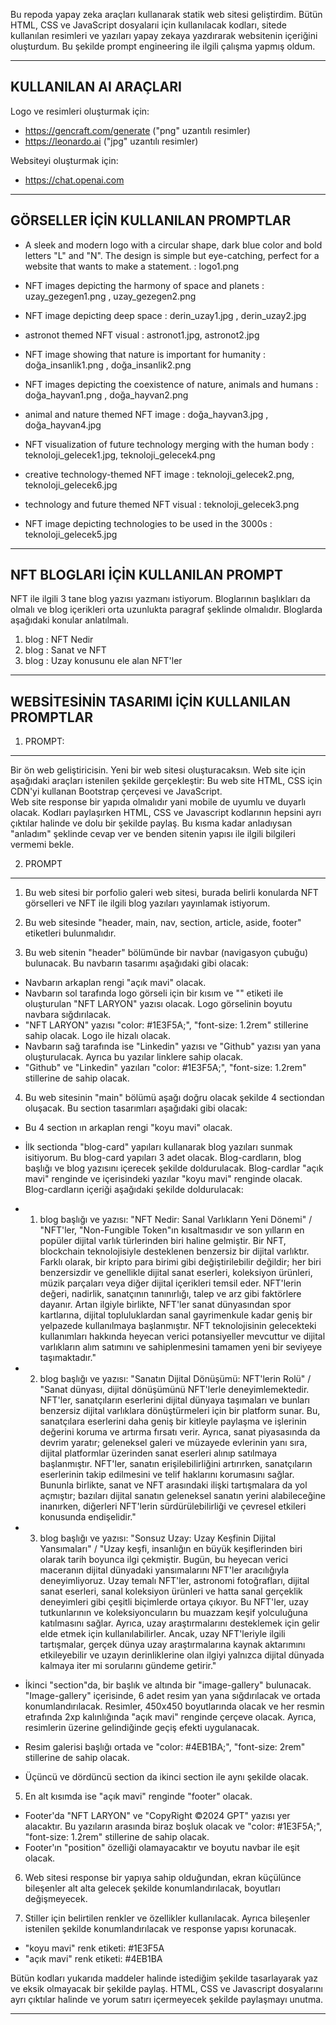 
<h>Bu repoda yapay zeka araçları kullanarak statik web sitesi geliştirdim. Bütün HTML, CSS ve JavaScript dosyalarıi için kullanılacak kodları, sitede kullanılan resimleri ve yazıları yapay zekaya yazdırarak websitenin içeriğini oluşturdum. Bu şekilde prompt engineering ile ilgili çalışma yapmış oldum. 

-------------------------------------------------------------------------------------------------------------------

KULLANILAN AI ARAÇLARI
----------------------

Logo ve resimleri oluşturmak için: 
- https://gencraft.com/generate ("png" uzantılı resimler)
- https://leonardo.ai  		("jpg" uzantılı resimler)

Websiteyi oluşturmak için:
- https://chat.openai.com

-------------------------------------------------------------------------------------------------------------------

GÖRSELLER İÇİN KULLANILAN PROMPTLAR
------------------------------------

- A sleek and modern logo with a circular shape, dark blue color and bold letters "L" and "N". The design is simple but eye-catching, perfect for a website that wants to make a statement. : logo1.png

- NFT images depicting the harmony of space and planets 		        : uzay_gezegen1.png , uzay_gezegen2.png
- NFT image depicting deep space 					                    : derin_uzay1.jpg , derin_uzay2.jpg
- astronot themed NFT visual 						                    : astronot1.jpg, astronot2.jpg
- NFT image showing that nature is important for humanity 		        : doğa_insanlik1.png , doğa_insanlik2.png
- NFT images depicting the coexistence of nature, animals and humans 	: doğa_hayvan1.png , doğa_hayvan2.png
- animal and nature themed NFT image 					                : doğa_hayvan3.jpg , doğa_hayvan4.jpg
- NFT visualization of future technology merging with the human body 	: teknoloji_gelecek1.jpg, teknoloji_gelecek4.png
- creative technology-themed NFT image					                : teknoloji_gelecek2.png, teknoloji_gelecek6.jpg
- technology and future themed NFT visual 				                : teknoloji_gelecek3.png
- NFT image depicting technologies to be used in the 3000s		        : teknoloji_gelecek5.jpg

-------------------------------------------------------------------------------------------------------------------

NFT BLOGLARI İÇİN KULLANILAN PROMPT
------------------------------------

NFT ile ilgili 3 tane blog yazısı yazmanı istiyorum. Bloglarının başlıkları da olmalı ve blog içerikleri orta uzunlukta paragraf şeklinde olmalıdır. Bloglarda aşağıdaki konular anlatılmalı. 
1. blog : NFT Nedir
2. blog : Sanat ve NFT
3. blog : Uzay konusunu ele alan NFT'ler

-------------------------------------------------------------------------------------------------------------------

WEBSİTESİNİN TASARIMI İÇİN KULLANILAN PROMPTLAR
------------------------------------------------

1. PROMPT: 
----------

Bir ön web geliştiricisin. Yeni bir web sitesi oluşturacaksın. 
Web site için aşağıdaki araçları istenilen şekilde gerçekleştir:
Bu web site HTML, CSS için CDN'yi kullanan Bootstrap çerçevesi ve JavaScript.  
Web site response bir yapıda olmalıdır yani mobile de uyumlu ve duyarlı olacak.
Kodları paylaşırken HTML, CSS ve Javascript kodlarının hepsini ayrı çıktılar halinde ve dolu bir şekilde paylaş.
Bu kısma kadar anladıysan "anladım" şeklinde cevap ver ve benden sitenin yapısı ile ilgili bilgileri vermemi bekle. 


2. PROMPT 
----------

1) Bu web sitesi bir porfolio galeri web sitesi, burada belirli konularda NFT görselleri ve NFT ile ilgili blog yazıları yayınlamak istiyorum.  

2) Bu web sitesinde "header, main, nav, section, article, aside, footer" etiketleri bulunmalıdır.

3) Bu web sitenin "header" bölümünde bir navbar (navigasyon çubuğu) bulunacak. Bu navbarın tasarımı aşağıdaki gibi olacak:
- Navbarın arkaplan rengi "açık mavi" olacak.
- Navbarın sol tarafında logo görseli için bir kısım ve "<span>" etiketi ile oluşturulan "NFT LARYON" yazısı olacak. Logo görselinin boyutu navbara sığdırılacak.
- "NFT LARYON" yazısı "color: #1E3F5A;", "font-size: 1.2rem" stillerine sahip olacak. Logo ile hizalı olacak.
- Navbarın sağ tarafında ise "Linkedin" yazısı ve "Github" yazısı yan yana oluşturulacak. Ayrıca bu yazılar linklere sahip olacak.
- "Github" ve "Linkedin" yazıları "color: #1E3F5A;", "font-size: 1.2rem" stillerine de sahip olacak.

4) Bu web sitesinin "main" bölümü aşağı doğru olacak şekilde 4 sectiondan oluşacak. Bu section tasarımları aşağıdaki gibi olacak:
- Bu 4 section ın arkaplan rengi "koyu mavi" olacak. 

- İlk sectionda "blog-card" yapıları kullanarak blog yazıları sunmak isitiyorum. Bu blog-card yapıları 3 adet olacak. Blog-cardların, blog başlığı ve blog yazısını içerecek şekilde doldurulacak. Blog-cardlar "açık mavi" renginde ve içerisindeki yazılar "koyu mavi" renginde olacak. Blog-cardların içeriği aşağıdaki şekilde doldurulacak:
* 1. blog başlığı ve yazısı: "NFT Nedir: Sanal Varlıkların Yeni Dönemi" / "NFT'ler, "Non-Fungible Token"ın kısaltmasıdır ve son yılların en popüler dijital varlık türlerinden biri haline gelmiştir. Bir NFT, blockchain teknolojisiyle desteklenen benzersiz bir dijital varlıktır. Farklı olarak, bir kripto para birimi gibi değiştirilebilir değildir; her biri benzersizdir ve genellikle dijital sanat eserleri, koleksiyon ürünleri, müzik parçaları veya diğer dijital içerikleri temsil eder. NFT'lerin değeri, nadirlik, sanatçının tanınırlığı, talep ve arz gibi faktörlere dayanır. Artan ilgiyle birlikte, NFT'ler sanat dünyasından spor kartlarına, dijital topluluklardan sanal gayrimenkule kadar geniş bir yelpazede kullanılmaya başlanmıştır. NFT teknolojisinin gelecekteki kullanımları hakkında heyecan verici potansiyeller mevcuttur ve dijital varlıkların alım satımını ve sahiplenmesini tamamen yeni bir seviyeye taşımaktadır."
* 2. blog başlığı ve yazısı: "Sanatın Dijital Dönüşümü: NFT'lerin Rolü" / "Sanat dünyası, dijital dönüşümünü NFT'lerle deneyimlemektedir. NFT'ler, sanatçıların eserlerini dijital dünyaya taşımaları ve bunları benzersiz dijital varlıklara dönüştürmeleri için bir platform sunar. Bu, sanatçılara eserlerini daha geniş bir kitleyle paylaşma ve işlerinin değerini koruma ve artırma fırsatı verir. Ayrıca, sanat piyasasında da devrim yaratır; geleneksel galeri ve müzayede evlerinin yanı sıra, dijital platformlar üzerinden sanat eserleri alınıp satılmaya başlanmıştır. NFT'ler, sanatın erişilebilirliğini artırırken, sanatçıların eserlerinin takip edilmesini ve telif haklarını korumasını sağlar. Bununla birlikte, sanat ve NFT arasındaki ilişki tartışmalara da yol açmıştır; bazıları dijital sanatın geleneksel sanatın yerini alabileceğine inanırken, diğerleri NFT'lerin sürdürülebilirliği ve çevresel etkileri konusunda endişelidir."
* 3. blog başlığı ve yazısı: "Sonsuz Uzay: Uzay Keşfinin Dijital Yansımaları" / "Uzay keşfi, insanlığın en büyük keşiflerinden biri olarak tarih boyunca ilgi çekmiştir. Bugün, bu heyecan verici maceranın dijital dünyadaki yansımalarını NFT'ler aracılığıyla deneyimliyoruz. Uzay temalı NFT'ler, astronomi fotoğrafları, dijital sanat eserleri, sanal koleksiyon ürünleri ve hatta sanal gerçeklik deneyimleri gibi çeşitli biçimlerde ortaya çıkıyor. Bu NFT'ler, uzay tutkunlarının ve koleksiyoncuların bu muazzam keşif yolculuğuna katılmasını sağlar. Ayrıca, uzay araştırmalarını desteklemek için gelir elde etmek için kullanılabilirler. Ancak, uzay NFT'leriyle ilgili tartışmalar, gerçek dünya uzay araştırmalarına kaynak aktarımını etkileyebilir ve uzayın derinliklerine olan ilgiyi yalnızca dijital dünyada kalmaya iter mi sorularını gündeme getirir."

- İkinci "section"da, bir başlık ve altında bir "image-gallery" bulunacak. "Image-gallery" içerisinde, 6 adet resim yan yana sığdırılacak ve ortada konumlandırılacak. Resimler, 450x450 boyutlarında olacak ve her resmin etrafında 2xp kalınlığında "açık mavi" renginde çerçeve olacak. Ayrıca, resimlerin üzerine gelindiğinde geçiş efekti uygulanacak. 
* Resim galerisi başlığı ortada ve "color: #4EB1BA;", "font-size: 2rem" stillerine de sahip olacak.
- Üçüncü ve dördüncü section da ikinci section ile aynı şekilde olacak.

5) En alt kısımda ise "açık mavi" renginde "footer" olacak. 
- Footer'da "NFT LARYON" ve  "CopyRight ©2024 GPT" yazısı yer alacaktır. Bu yazıların arasında biraz boşluk olacak ve "color: #1E3F5A;", "font-size: 1.2rem" stillerine de sahip olacak.
- Footer'ın "position" özelliği olamayacaktır ve boyutu navbar ile eşit olacak.

6) Web sitesi response bir yapıya sahip olduğundan, ekran küçülünce bileşenler alt alta gelecek şekilde konumlandırılacak, boyutları değişmeyecek.

7) Stiller için belirtilen renkler ve özellikler kullanılacak. Ayrıca bileşenler istenilen şekilde konumlandırılacak ve response yapısı korunacak.
- "koyu mavi" renk etiketi: #1E3F5A 
- "açık mavi" renk etiketi: #4EB1BA 

Bütün kodları yukarıda maddeler halinde istediğim şekilde tasarlayarak yaz ve eksik olmayacak bir şekilde paylaş. 
HTML, CSS ve Javascript dosyalarını ayrı çıktılar halinde ve yorum satırı içermeyecek şekilde paylaşmayı unutma.

-------------------------------------------------------------------------------------------------------------------
